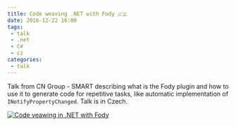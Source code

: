 ```yaml
---
title: Code weaving .NET with Fody 🇨🇿
date: 2016-12-22 16:00
tags: 
 - talk
 - .net
 - C#
 - cz
categories:
 - talk
---
```


Talk from CN Group - SMART describing what is the Fody plugin and how to use it to generate code for repetitive tasks, like automatic implementation of `INotifyPropertyChanged`. Talk is in Czech. 

[![Code veawing in .NET with Fody](http://img.youtube.com/vi/s1Uq7cDgWkE/0.jpg)](https://www.youtube.com/watch?v=s1Uq7cDgWkE "Code veawing in .NET with Fody")
